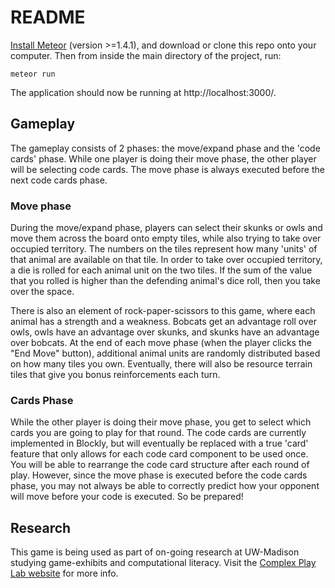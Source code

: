 # README

[Install Meteor](https://www.meteor.com/install) (version >=1.4.1), and download or clone this repo onto your computer.
Then from inside the main directory of the project, run:

`meteor run`

The application should now be running at http://localhost:3000/. 

## Gameplay

The gameplay consists of 2 phases: the move/expand phase and the 'code cards' phase. While one player is doing their move phase, the other player will be selecting code cards. The move phase is always executed before the next code cards phase. 

### Move phase

During the move/expand phase, players can select their skunks or owls and move them across the board onto empty tiles, while also trying to take over occupied territory. The numbers on the tiles represent how many 'units' of that animal are available on that tile. In order to take over occupied territory, a die is rolled for each animal unit on the two tiles. If the sum of the value that you rolled is higher than the defending animal's dice roll, then you take over the space. 

There is also an element of rock-paper-scissors to this game, where each animal has a strength and a weakness. Bobcats get an advantage roll over owls, owls have an advantage over skunks, and skunks have an advantage over bobcats. At the end of each move phase (when the player clicks the "End Move" button), additional animal units are randomly distributed based on how many tiles you own. Eventually, there will also be resource terrain tiles that give you bonus reinforcements each turn.

### Cards Phase

While the other player is doing their move phase, you get to select which cards you are going to play for that round. The code cards are currently implemented in Blockly, but will eventually be replaced with a true 'card' feature that only allows for each code card component to be used once. You will be able to rearrange the code card structure after each round of play. However, since the move phase is executed before the code cards phase, you may not always be able to correctly predict how your opponent will move before your code is executed. So be prepared!

## Research

This game is being used as part of on-going research at UW-Madison studying game-exhibits and computational literacy. Visit the [Complex Play Lab website](http://complexplay.org/) for more info.
